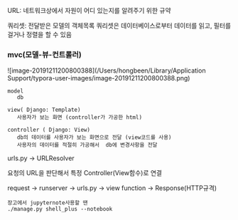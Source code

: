 URL: 네트워크상에서 자원이 어디 있는지를 알려주기 위한 규약 

쿼리셋: 전달받은 모델의 객체목록 쿼리셋은 데이터베이스로부터 데이터를 읽고, 필터를 걸거나 정렬을 할 수 있음

### mvc(모델-뷰-컨트롤러)

![image-20191211200800388](/Users/hongbeen/Library/Application Support/typora-user-images/image-20191211200800388.png)

```
model
​	db
```

```
view( Django: Template)
​	사용자가 보는 화면 (controller가 가공한 html)
```

```
controller ( Django: View)
​	db의 데이터를 사용자가 보는 화면으로 전달 (view코드를 사용)
​	사용자의 데이터를 적절히 가공해서  db에 변경사항을 전달
```

urls.py -> URLResolver

요청의 URL을 판단해서 특정  Controller(View함수)로 연결

request -> runserver -> urls.py -> view function -> Response(HTTP규격)

```
장고에서 jupyternote사용할 땐
./manage.py shell_plus --notebook
```
